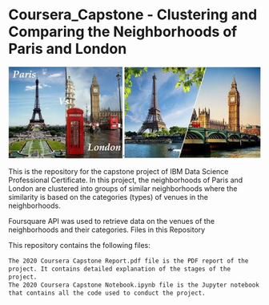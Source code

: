 # Coursera_Capstone - Clustering and Comparing the Neighborhoods of Paris and London

![alt text](https://github.com/VeroLabeau/Coursera_Capstone_Project/blob/main/Paris%20vs%20London%20merge.jpg?raw=true)

This is the repository for the capstone project of IBM Data Science Professional Certificate. In this project, the neighborhoods of Paris and London are clustered into groups of similar neighborhoods where the similarity is based on the categories (types) of venues in the neighborhoods.

Foursquare API was used to retrieve data on the venues of the neighborhoods and their categories.
Files in this Repository

This repository contains the following files:

    The 2020 Coursera Capstone Report.pdf file is the PDF report of the project. It contains detailed explanation of the stages of the project.
    The 2020 Coursera Capstone Notebook.ipynb file is the Jupyter notebook that contains all the code used to conduct the project.
   
